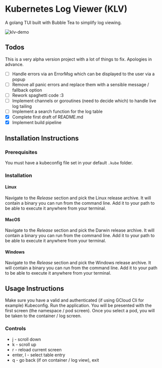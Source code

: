 # Kubernetes Log Viewer (KLV)

A golang TUI built with Bubble Tea to simplify log viewing.

![klv-demo](https://github.com/user-attachments/assets/65e6154c-ca70-4572-87bd-fff165d015f7)

## Todos

This is a very alpha version project with a lot of things to fix. Apologies in advance.

- [ ] Handle errors via an ErrorMsg which can be displayed to the user via a popup
- [ ] Remove all panic errors and replace them with a sensible message / fallback option
- [ ] Rework spaghetti code :3
- [ ] Implement channels or goroutines (need to decide which) to handle live log tailing
- [ ] Implement a search function for the log table
- [X] Complete first draft of README.md
- [X] Implement build pipeline

## Installation Instructions

### Prerequisites

You must have a kubeconfig file set in your default `.kube` folder.

### Installation

#### Linux

Navigate to the _Release_ section and pick the Linux release archive. It will contain a binary you can run from the
command line. Add it to your path to be able to execute it anywhere from your terminal.

#### MacOS

Navigate to the _Release_ section and pick the Darwin release archive. It will contain a binary you can run from the
command line. Add it to your path to be able to execute it anywhere from your terminal.

#### Windows

Navigate to the _Release_ section and pick the Windows release archive. It will contain a binary you can run from the
command line. Add it to your path to be able to execute it anywhere from your terminal.

## Usage Instructions

Make sure you have a valid and authenticated (if using GCloud Cli for example) Kubeconfig. Run the application. You will be presented with the first screen (the namespace / pod screen). Once you select a pod, you will be taken to the container / log screen.

### Controls

- j - scroll down
- k - scroll up
- r - reload current screen
- enter, l - select table entry
- q - go back (if on container / log view), exit
